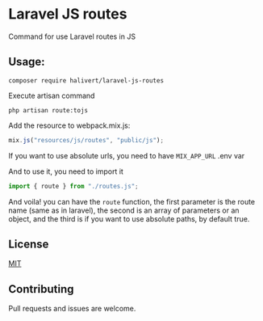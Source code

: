 # Laravel JS routes

Command for use Laravel routes in JS

## Usage:

```shell
composer require halivert/laravel-js-routes
```

Execute artisan command

```shell
php artisan route:tojs
```

Add the resource to webpack.mix.js:

```js
mix.js("resources/js/routes", "public/js");
```

If you want to use absolute urls, you need to have `MIX_APP_URL` .env var

And to use it, you need to import it

```js
import { route } from "./routes.js";
```

And voila! you can have the `route` function, the first parameter is the route
name (same as in laravel), the second is an array of parameters or an object,
and the third is if you want to use absolute paths, by default true.

## License
[MIT](https://github.com/halivert/laravel-js-routes/blob/master/LICENSE)

## Contributing

Pull requests and issues are welcome.
